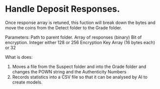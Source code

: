 # Handle Deposit Responses.
Once response array is retuned, this fuction will break down the bytes and move the coins from the Detect folder to the Grade folder. 

Parameters: Path to parent folder. 
Array of responses (binary)
Bit of encryption. Integer either 128 or 256
Encryption Key Array (16 bytes each) or 32


What is does: 
1. Moves a file from the Suspect folder and into the Grade folder and changes the POWN string and the Authenticity Numbers
2. Records statistics into a CSV file so that it can be analysed by AI to create models.
